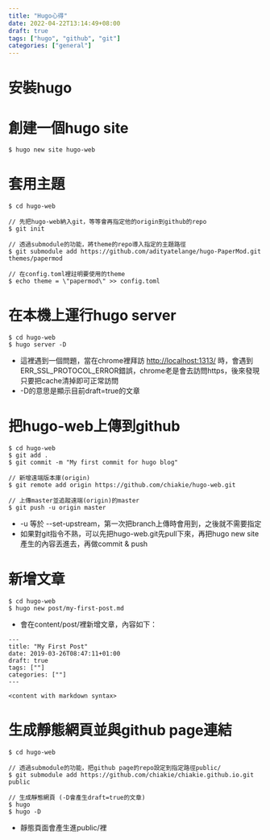 ```yaml
---
title: "Hugo心得"
date: 2022-04-22T13:14:49+08:00
draft: true
tags: ["hugo", "github", "git"]
categories: ["general"]
---
```


# 安裝hugo

# 創建一個hugo site
```
$ hugo new site hugo-web
```
# 套用主題

```
$ cd hugo-web

// 先把hugo-web納入git，等等會再指定他的origin到github的repo
$ git init

// 透過submodule的功能，將theme的repo導入指定的主題路徑
$ git submodule add https://github.com/adityatelange/hugo-PaperMod.git themes/papermod

// 在config.toml裡註明要使用的theme
$ echo theme = \"papermod\" >> config.toml
```
# 在本機上運行hugo server
```
$ cd hugo-web
$ hugo server -D
```
* 這裡遇到一個問題，當在chrome裡拜訪 [http://localhost:1313/](http://localhost:1313/) 時，會遇到ERR_SSL_PROTOCOL_ERROR錯誤，chrome老是會去訪問https，後來發現只要把cache清掉即可正常訪問
* -D的意思是顯示目前draft=true的文章
# 把hugo-web上傳到github
```
$ cd hugo-web
$ git add .
$ git commit -m "My first commit for hugo blog"

// 新增遠端版本庫(origin)
$ git remote add origin https://github.com/chiakie/hugo-web.git

// 上傳master並追蹤遠端(origin)的master
$ git push -u origin master
```
* -u 等於 --set-upstream，第一次把branch上傳時會用到，之後就不需要指定
* 如果對git指令不熟，可以先把hugo-web.git先pull下來，再把hugo new site產生的內容丟進去，再做commit & push
# 新增文章
```
$ cd hugo-web
$ hugo new post/my-first-post.md
```
* 會在content/post/裡新增文章，內容如下：
```
---
title: "My First Post"
date: 2019-03-26T08:47:11+01:00
draft: true
tags: [""]
categories: [""]
---

<content with markdown syntax>
```
# 生成靜態網頁並與github page連結
```
$ cd hugo-web

// 透過submodule的功能，把github page的repo設定到指定路徑public/
$ git submodule add https://github.com/chiakie/chiakie.github.io.git public

// 生成靜態網頁 (-D會產生draft=true的文章)
$ hugo
$ hugo -D
```
* 靜態頁面會產生進public/裡
